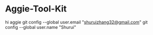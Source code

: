 # Aggie-Tool-Kit
hi
aggie
git config --global user.email "shuruizhang32@gmail.com"
git config --global user.name "Shurui"